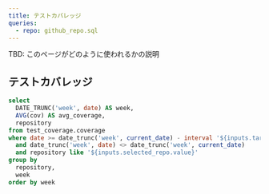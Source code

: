 ```yaml
---
title: テストカバレッジ
queries:
  - repo: github_repo.sql
---
```


<Alert status="info">
TBD: このページがどのように使われるかの説明
</Alert>

<Dropdown name=selected_repo data={repo} value=repository>
    <DropdownOption value="%" valueLabel="全ての repo"/>
</Dropdown>

<Dropdown name=target_weeks defaultValue="12 weeks">
    <DropdownOption valueLabel="4 weeks" value="4 weeks" />    
    <DropdownOption valueLabel="8 weeks" value="8 weeks" />    
    <DropdownOption valueLabel="12 weeks" value="12 weeks" />
    <DropdownOption valueLabel="24 weeks" value="24 weeks" />
</Dropdown>

## テストカバレッジ

```sql coverage_by_week
select
  DATE_TRUNC('week', date) AS week,
  AVG(cov) AS avg_coverage,
  repository
from test_coverage.coverage
where date >= date_trunc('week', current_date) - interval '${inputs.target_weeks.value}'
  and date_trunc('week', date) <> date_trunc('week', current_date)
  and repository like '${inputs.selected_repo.value}'
group by
  repository,
  week
order by week
```

<LineChart
    data={coverage_by_week}
    x=week
    y=avg_coverage
    xAxisTitle="week"
    yAxisTitle="%"
    series=repository
    yScale=true>
<ReferenceLine y=75 label="目標"/>
</LineChart>
